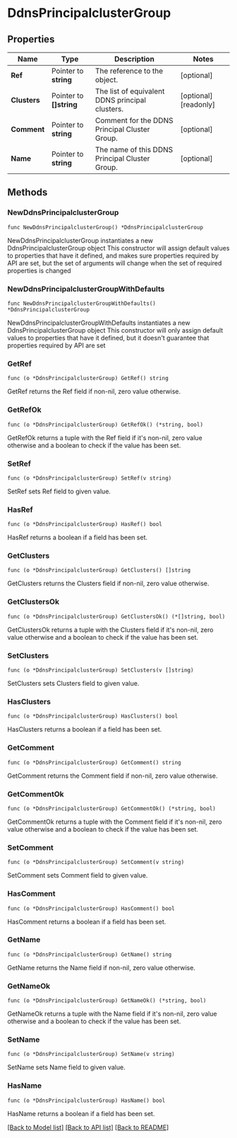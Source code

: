 # DdnsPrincipalclusterGroup

## Properties

Name | Type | Description | Notes
------------ | ------------- | ------------- | -------------
**Ref** | Pointer to **string** | The reference to the object. | [optional] 
**Clusters** | Pointer to **[]string** | The list of equivalent DDNS principal clusters. | [optional] [readonly] 
**Comment** | Pointer to **string** | Comment for the DDNS Principal Cluster Group. | [optional] 
**Name** | Pointer to **string** | The name of this DDNS Principal Cluster Group. | [optional] 

## Methods

### NewDdnsPrincipalclusterGroup

`func NewDdnsPrincipalclusterGroup() *DdnsPrincipalclusterGroup`

NewDdnsPrincipalclusterGroup instantiates a new DdnsPrincipalclusterGroup object
This constructor will assign default values to properties that have it defined,
and makes sure properties required by API are set, but the set of arguments
will change when the set of required properties is changed

### NewDdnsPrincipalclusterGroupWithDefaults

`func NewDdnsPrincipalclusterGroupWithDefaults() *DdnsPrincipalclusterGroup`

NewDdnsPrincipalclusterGroupWithDefaults instantiates a new DdnsPrincipalclusterGroup object
This constructor will only assign default values to properties that have it defined,
but it doesn't guarantee that properties required by API are set

### GetRef

`func (o *DdnsPrincipalclusterGroup) GetRef() string`

GetRef returns the Ref field if non-nil, zero value otherwise.

### GetRefOk

`func (o *DdnsPrincipalclusterGroup) GetRefOk() (*string, bool)`

GetRefOk returns a tuple with the Ref field if it's non-nil, zero value otherwise
and a boolean to check if the value has been set.

### SetRef

`func (o *DdnsPrincipalclusterGroup) SetRef(v string)`

SetRef sets Ref field to given value.

### HasRef

`func (o *DdnsPrincipalclusterGroup) HasRef() bool`

HasRef returns a boolean if a field has been set.

### GetClusters

`func (o *DdnsPrincipalclusterGroup) GetClusters() []string`

GetClusters returns the Clusters field if non-nil, zero value otherwise.

### GetClustersOk

`func (o *DdnsPrincipalclusterGroup) GetClustersOk() (*[]string, bool)`

GetClustersOk returns a tuple with the Clusters field if it's non-nil, zero value otherwise
and a boolean to check if the value has been set.

### SetClusters

`func (o *DdnsPrincipalclusterGroup) SetClusters(v []string)`

SetClusters sets Clusters field to given value.

### HasClusters

`func (o *DdnsPrincipalclusterGroup) HasClusters() bool`

HasClusters returns a boolean if a field has been set.

### GetComment

`func (o *DdnsPrincipalclusterGroup) GetComment() string`

GetComment returns the Comment field if non-nil, zero value otherwise.

### GetCommentOk

`func (o *DdnsPrincipalclusterGroup) GetCommentOk() (*string, bool)`

GetCommentOk returns a tuple with the Comment field if it's non-nil, zero value otherwise
and a boolean to check if the value has been set.

### SetComment

`func (o *DdnsPrincipalclusterGroup) SetComment(v string)`

SetComment sets Comment field to given value.

### HasComment

`func (o *DdnsPrincipalclusterGroup) HasComment() bool`

HasComment returns a boolean if a field has been set.

### GetName

`func (o *DdnsPrincipalclusterGroup) GetName() string`

GetName returns the Name field if non-nil, zero value otherwise.

### GetNameOk

`func (o *DdnsPrincipalclusterGroup) GetNameOk() (*string, bool)`

GetNameOk returns a tuple with the Name field if it's non-nil, zero value otherwise
and a boolean to check if the value has been set.

### SetName

`func (o *DdnsPrincipalclusterGroup) SetName(v string)`

SetName sets Name field to given value.

### HasName

`func (o *DdnsPrincipalclusterGroup) HasName() bool`

HasName returns a boolean if a field has been set.


[[Back to Model list]](../README.md#documentation-for-models) [[Back to API list]](../README.md#documentation-for-api-endpoints) [[Back to README]](../README.md)


